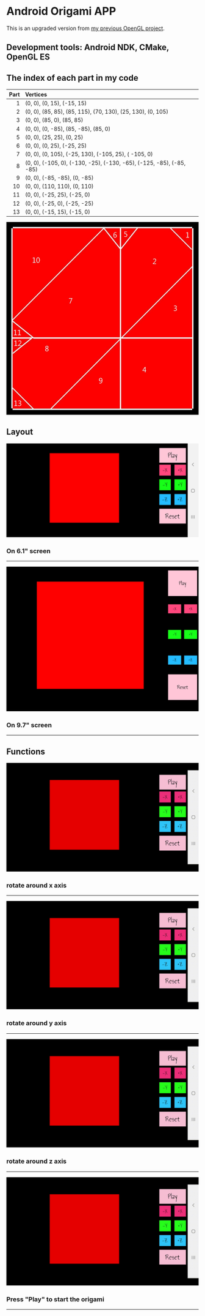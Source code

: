 # Android Origami APP  
This is an upgraded version from [my previous OpenGL project](https://github.com/ElektrischesSchaf/Origami_Heart).  

## Development tools: Android NDK, CMake, OpenGL ES  

## The index of each part in my code

 Part | Vertices
-----:|:------------------------------------
 1    | (0, 0), (0, 15), (-15, 15)
 2    | (0, 0), (85, 85), (85, 115), (70, 130), (25, 130), (0, 105)
 3    | (0, 0), (85, 0), (85, 85)
 4    | (0, 0), (0, -85), (85, -85), (85, 0)
 5    | (0, 0), (25, 25), (0, 25)
 6    | (0, 0), (0, 25), (-25, 25)
 7    | (0, 0), (0, 105), (-25, 130), (-105, 25), ( -105, 0)
 8    | (0, 0), (-105, 0), (-130, -25), (-130, -65), (-125, -85), (-85, -85)
 9    | (0, 0), (-85, -85), (0, -85)
 10   | (0, 0), (110, 110), (0, 110)
 11   | (0, 0), (-25, 25), (-25, 0)
 12   | (0, 0), (-25, 0), (-25, -25)
 13   | (0, 0), (-15, 15), (-15, 0)
   
   
![structure](/screenshots/structure.jpg)

## Layout  

![S9_plus](/screenshots/Samsung_S9_Plus.jpg)  
### On 6.1" screen
---
![ZenPad_3S_10](/screenshots/Asus_ZenPad_3S_10.jpg)
### On 9.7" screen
---
## Functions

![rotate_around_x_axis](/screenshots/rotate_x.gif)
### rotate around x axis
---
![rotate_around_y_axis](/screenshots/rotate_y.gif)
### rotate around y axis
---
![rotate_around_z_axis](/screenshots/rotate_z.gif)
### rotate around z axis
---
![play](/screenshots/play.gif)
### Press "Play" to start the origami
---